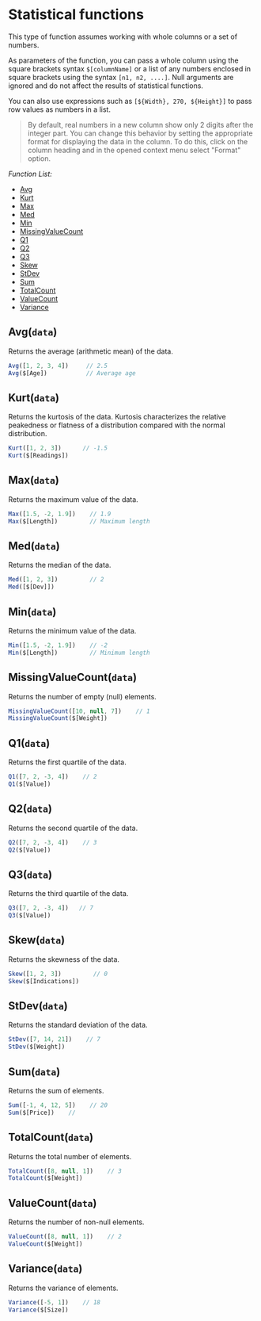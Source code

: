 <!-- TITLE: Statistical functions -->
<!-- SUBTITLE: -->

# Statistical functions

This type of function assumes working with whole columns or a set of numbers.

As parameters of the function, you can pass a whole column using the square brackets syntax `$[columnName]` or a list of any numbers enclosed in square brackets using the syntax `[n1, n2, ....]`. Null arguments are ignored and do not affect the results of statistical functions.

You can also use expressions such as `[${Width}, 270, ${Height}]` to pass row values as numbers in a list.

>By default, real numbers in a new column show only 2 digits after the integer part. You can change this behavior by setting the appropriate format for displaying the data in the column. To do this, click on the column heading and in the opened context menu select "Format" option.

*Function List:*

- [Avg](#avg)
- [Kurt](#kurt)
- [Max](#max)
- [Med](#med)
- [Min](#min)
- [MissingValueCount](#missingvaluecount)
- [Q1](#q1)
- [Q2](#q2)
- [Q3](#q3)
- [Skew](#skew)
- [StDev](#stdev)
- [Sum](#sum)
- [TotalCount](#totalcount)
- [ValueCount](#valuecount)
- [Variance](#variance)

## <a name="avg"></a>Avg(`data`)

Returns the average (arithmetic mean) of the data.

```javascript
Avg([1, 2, 3, 4])     // 2.5
Avg($[Age])           // Average age
```

## <a name="kurt"></a>Kurt(`data`)

Returns the kurtosis of the data. Kurtosis characterizes the relative peakedness or flatness of a distribution compared with the normal distribution.

```javascript
Kurt([1, 2, 3])      // -1.5
Kurt($[Readings])
```

## <a name="max"></a>Max(`data`)

Returns the maximum value of the data.

```javascript
Max([1.5, -2, 1.9])    // 1.9
Max($[Length])         // Maximum length
```

## <a name="med"></a>Med(`data`)

Returns the median of the data.

```javascript
Med([1, 2, 3])         // 2
Med([$[Dev]])
```

## <a name="min"></a>Min(`data`)

Returns the minimum value of the data.

```javascript
Min([1.5, -2, 1.9])    // -2
Min($[Length])         // Minimum length
```

## <a name="missingvaluecount"></a>MissingValueCount(`data`)

Returns the number of empty (null) elements.

```javascript
MissingValueCount([10, null, 7])    // 1
MissingValueCount($[Weight])
```

## <a name="q1"></a>Q1(`data`)

Returns the first quartile of the data.

```javascript
Q1([7, 2, -3, 4])    // 2
Q1($[Value])
```

## <a name="q2"></a>Q2(`data`)

Returns the second quartile of the data.

```javascript
Q2([7, 2, -3, 4])    // 3
Q2($[Value])
```

## <a name="q3"></a>Q3(`data`)

Returns the third quartile of the data.

```javascript
Q3([7, 2, -3, 4])   // 7
Q3($[Value])
```

## <a name="skew"></a>Skew(`data`)

Returns the skewness of the data.

```javascript
Skew([1, 2, 3])         // 0
Skew($[Indications])
```

## <a name="stdev"></a>StDev(`data`)

Returns the standard deviation of the data.

```javascript
StDev([7, 14, 21])    // 7
StDev($[Weight])
```

## <a name="sum"></a>Sum(`data`)

Returns the sum of elements.

```javascript
Sum([-1, 4, 12, 5])    // 20
Sum($[Price])    //
```

## <a name="totalcount"></a>TotalCount(`data`)

Returns the total number of elements.

```javascript
TotalCount([8, null, 1])    // 3
TotalCount($[Weight])
```

## <a name="valuecount"></a>ValueCount(`data`)

Returns the number of non-null elements.

```javascript
ValueCount([8, null, 1])    // 2
ValueCount($[Weight])
```

## <a name="variance"></a>Variance(`data`)

Returns the variance of elements.

```javascript
Variance([-5, 1])    // 18
Variance($[Size])
```

